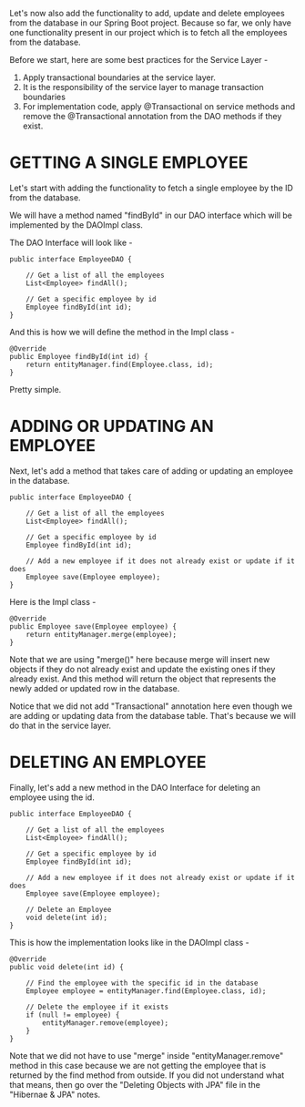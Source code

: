 Let's now also add the functionality to add, update and delete employees from the database in our Spring Boot project. Because so far, we only have one functionality present in our project which is to fetch all the employees from the database.

Before we start, here are some best practices for the Service Layer - 

1. Apply transactional boundaries at the service layer.
2. It is the responsibility of the service layer to manage transaction boundaries
3. For implementation code, apply @Transactional on service methods and remove the @Transactional annotation from the DAO methods if they exist.

# GETTING A SINGLE EMPLOYEE

Let's start with adding the functionality to fetch a single employee by the ID from the database.

We will have a method named "findById" in our DAO interface which will be implemented by the DAOImpl class.

The DAO Interface will look like - 

    public interface EmployeeDAO {

        // Get a list of all the employees
        List<Employee> findAll();

        // Get a specific employee by id
        Employee findById(int id);
    }

And this is how we will define the method in the Impl class - 

    @Override
    public Employee findById(int id) {
        return entityManager.find(Employee.class, id);
    }

Pretty simple.

# ADDING OR UPDATING AN EMPLOYEE

Next, let's add a method that takes care of adding or updating an employee in the database.

    public interface EmployeeDAO {

        // Get a list of all the employees
        List<Employee> findAll();

        // Get a specific employee by id
        Employee findById(int id);

        // Add a new employee if it does not already exist or update if it does
        Employee save(Employee employee);
    }

Here is the Impl class - 

    @Override
    public Employee save(Employee employee) {
        return entityManager.merge(employee);
    }

Note that we are using "merge()" here because merge will insert new objects if they do not already exist and update the existing ones if they already exist. And this method will return the object that represents the newly added or updated row in the database.

Notice that we did not add "Transactional" annotation here even though we are adding or updating data from the database table. That's because we will do that in the service layer.

# DELETING AN EMPLOYEE

Finally, let's add a new method in the DAO Interface for deleting an employee using the id.

    public interface EmployeeDAO {

        // Get a list of all the employees
        List<Employee> findAll();

        // Get a specific employee by id
        Employee findById(int id);

        // Add a new employee if it does not already exist or update if it does
        Employee save(Employee employee);

        // Delete an Employee
        void delete(int id);
    }

This is how the implementation looks like in the DAOImpl class - 


    @Override
    public void delete(int id) {

        // Find the employee with the specific id in the database
        Employee employee = entityManager.find(Employee.class, id);

        // Delete the employee if it exists
        if (null != employee) {
            entityManager.remove(employee);
        }
    }

Note that we did not have to use "merge" inside "entityManager.remove" method in this case because we are not getting the employee that is returned by the find method from outside. If you did not understand what that means, then go over the "Deleting Objects with JPA" file in the "Hibernae & JPA" notes.


